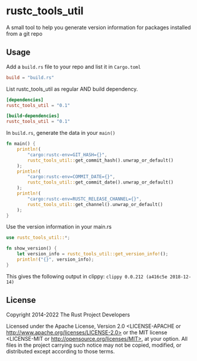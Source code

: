 # rustc_tools_util

A small tool to help you generate version information
for packages installed from a git repo

## Usage

Add a `build.rs` file to your repo and list it in `Cargo.toml`
````toml
build = "build.rs"
````

List rustc_tools_util as regular AND build dependency.
````toml
[dependencies]
rustc_tools_util = "0.1"

[build-dependencies]
rustc_tools_util = "0.1"
````

In `build.rs`, generate the data in your `main()`
````rust
fn main() {
    println!(
        "cargo:rustc-env=GIT_HASH={}",
        rustc_tools_util::get_commit_hash().unwrap_or_default()
    );
    println!(
        "cargo:rustc-env=COMMIT_DATE={}",
        rustc_tools_util::get_commit_date().unwrap_or_default()
    );
    println!(
        "cargo:rustc-env=RUSTC_RELEASE_CHANNEL={}",
        rustc_tools_util::get_channel().unwrap_or_default()
    );
}

````

Use the version information in your main.rs
````rust
use rustc_tools_util::*;

fn show_version() {
    let version_info = rustc_tools_util::get_version_info!();
    println!("{}", version_info);
}
````
This gives the following output in clippy:
`clippy 0.0.212 (a416c5e 2018-12-14)`


## License

Copyright 2014-2022 The Rust Project Developers

Licensed under the Apache License, Version 2.0 <LICENSE-APACHE or
http://www.apache.org/licenses/LICENSE-2.0> or the MIT license
<LICENSE-MIT or http://opensource.org/licenses/MIT>, at your
option. All files in the project carrying such notice may not be
copied, modified, or distributed except according to those terms.
